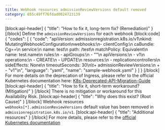 ```yaml
---
title: Webhook resources admissionReviewVersions default removed
category: 655c49ff76fdad0024723139
---
```


[block:api-header]
{
  "title": "How to fix it, long-term fix? (Remediation)"
}
[/block]
Define the `admissionReviewVersions` for each webhook
[block:code]
{
  "codes": [
    {
      "code": "apiVersion: admissionregistration.k8s.io/v1\nkind: MutatingWebhookConfiguration\nwebhooks:\n- clientConfig:\n    caBundle: Cg==\n    service:\n      name: test\n      path: /test\n  matchPolicy: Equivalent\n  name: test.name\n  rules:\n  - apiGroups:\n    - \"\"\n    apiVersions:\n    - v1\n    operations:\n    - CREATE\n    - UPDATE\n    resources:\n    - replicationcontrollers\n  sideEffects: None\n  timeoutSeconds: 30\n\t+ admissionReviewVersions:\n  + - \"v1\"\n",
      "language": "yaml",
      "name": "sample-webhook.yaml"
    }
  ]
}
[/block]
For more details on the deprecation of Ingress, please refer to the official Kubernetes documentation here: [K8s-Deprecated-API-Migration-Guide](https://kubernetes.io/docs/reference/using-api/deprecation-guide/)
[block:api-header]
{
  "title": "How to fix it, short-term workaround? (Mitigation)"
}
[/block]
There is no mitigation or workaround for this Availability Risk.
[block:api-header]
{
  "title": "Why does this exist? (Root Cause)"
}
[/block]
Webhook resources `webhooks[*].admissionReviewVersions` default value has been removed in `admissionregistration.k8s.io/v1`.
[block:api-header]
{
  "title": "Additional resources"
}
[/block]
For more details, please refer to the [official Kubernetes documentation](https://kubernetes.io/docs/reference/using-api/deprecation-guide/#webhook-resources-v12)